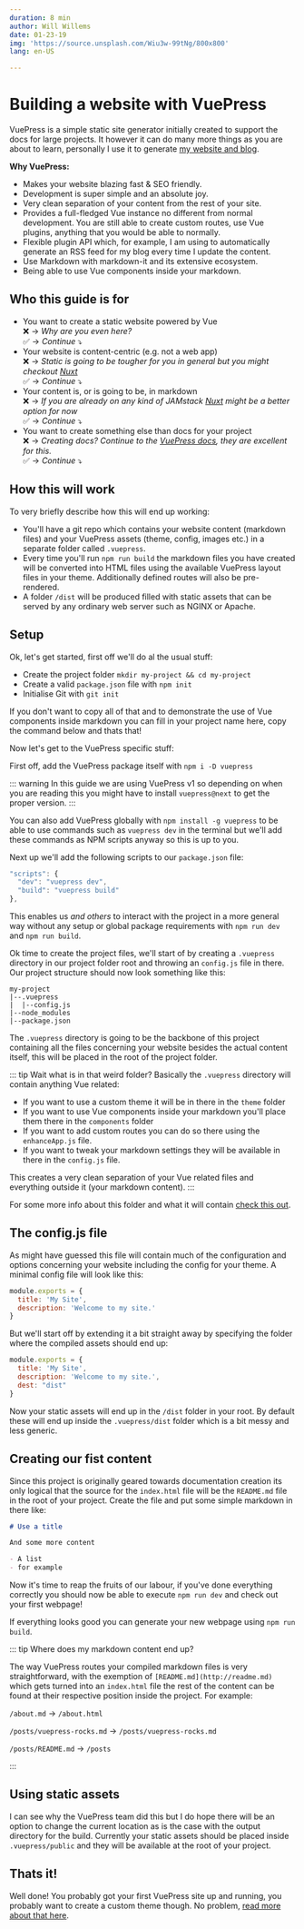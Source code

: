 ```yaml
---
duration: 8 min
author: Will Willems
date: 01-23-19
img: 'https://source.unsplash.com/Wiu3w-99tNg/800x800'
lang: en-US

---
```


# Building a website with VuePress

VuePress is a simple static site generator initially created to support the docs for large projects. It however it can do many more things as you are about to learn, personally I use it to generate [my website and blog](https://willwillems.com). 

**Why VuePress:**

- Makes your website blazing fast & SEO friendly.
- Development is super simple and an absolute joy.
- Very clean separation of your content from the rest of your site.
- Provides a full-fledged Vue instance no different from normal development. You are still able to create custom routes, use Vue plugins, anything that you would be able to normally.
- Flexible plugin API which, for example, I am using to automatically generate an RSS feed for my blog every time I update the content.
- Use Markdown with markdown-it and its extensive ecosystem.
- Being able to use Vue components inside your markdown.

## Who this guide is for

- You want to create a static website powered by Vue  
  :x: → *Why are you even here?*  
  :white_check_mark: → *Continue* :arrow_heading_down:
- Your website is content-centric (e.g. not a web app)    
  :x: → *Static is going to be tougher for you in general but you might checkout [Nuxt](https://nuxtjs.org)*  
  :white_check_mark: → *Continue* :arrow_heading_down:
- Your content is, or is going to be, in markdown  
  :x: → *If you are already on any kind of JAMstack [Nuxt](https://nuxtjs.org) might be a better option for now*  
  :white_check_mark: → *Continue* :arrow_heading_down:
- You want to create something else than docs for your project  
  :x: → *Creating docs? Continue to the [VuePress docs](https://vuepress.vuejs.org), they are excellent for this.*  
  :white_check_mark: → *Continue* :arrow_heading_down:

## How this will work

To very briefly describe how this will end up working: 

- You'll have a git repo which contains your website content (markdown files) and your VuePress assets (theme, config, images etc.) in a separate folder called `.vuepress`.
- Every time you'll run `npm run build` the markdown files you have created will be converted into HTML files using the available VuePress layout files in your theme. Additionally defined routes will also be pre-rendered.
- A folder `/dist` will be produced filled with static assets that can be served by any ordinary web server such as NGINX or Apache.

## Setup

Ok, let's get started, first off we'll do al the usual stuff:

- Create the project folder `mkdir my-project && cd my-project`
- Create a valid `package.json` file with `npm init`
- Initialise Git with `git init`

If you don't want to copy all of that and to demonstrate the use of Vue components inside markdown you can fill in your project name here, copy the command below and thats that!

<CommandStringGenerator/>

Now let's get to the VuePress specific stuff:

First off, add the VuePress package itself with `npm i -D vuepress`

::: warning
In this guide we are using VuePress v1 so depending on when you are reading this you might have to install `vuepress@next` to get the proper version.
:::

You can also add VuePress globally with `npm install -g vuepress` to be able to use commands such as `vuepress dev` in the terminal but we'll add these commands as NPM scripts anyway so this is up to you.

Next up we'll add the following scripts to our `package.json` file:

``` js
"scripts": {
  "dev": "vuepress dev",
  "build": "vuepress build"
},
```

This enables us *and others* to interact with the project in a more general way without any setup or global package requirements with `npm run dev` and `npm run build`.

Ok time to create the project files, we'll start of by creating a `.vuepress` directory in our project folder root and throwing an `config.js` file in there. Our project structure should now look something like this:

```
my-project
|--.vuepress
|  |--config.js
|--node_modules
|--package.json
```

The `.vuepress` directory is going to be the backbone of this project containing all the files concerning your website besides the actual content itself, this will be placed in the root of the project folder. 

::: tip Wait what is in that weird folder?
Basically the `.vuepress` directory will contain anything Vue related:

- If you want to use a custom theme it will be in there in the `theme` folder
- If you want to use Vue components inside your markdown you'll place them there in the `components` folder
- If you want to add custom routes you can do so there using the `enhanceApp.js` file.
- If you want to tweak your markdown settings they will be available in there in the `config.js` file.

This creates a very clean separation of your Vue related files and everything outside it (your markdown content).
:::

For some more info about this folder and what it will contain [check this out](https://vuepress.vuejs.org/guide/directory-structure.html).

## The config.js file

As might have guessed this file will contain much of the configuration and options concerning your website including the config for your theme. A minimal config file will look like this:

``` js
module.exports = {
  title: 'My Site',
  description: 'Welcome to my site.'
}
```

But we'll start off by extending it a bit straight away by specifying the folder where the compiled assets should end up:

``` js
module.exports = {
  title: 'My Site',
  description: 'Welcome to my site.',
  dest: "dist"
}
```

Now your static assets will end up in the `/dist` folder in your root. By default these will end up inside the `.vuepress/dist` folder which is a bit messy and less generic.

## Creating our fist content

Since this project is originally geared towards documentation creation its only logical that the source for the `index.html` file will be the `README.md` file in the root of your project. Create the file and put some simple markdown in there like:

``` md
# Use a title

And some more content

- A list
- for example
```

Now it's time to reap the fruits of our labour, if you've done everything correctly you should now be able to execute `npm run dev` and check out your first webpage!

If everything looks good you can generate your new webpage using `npm run build`.

::: tip Where does my  markdown content end up?

The way VuePress routes your compiled markdown files is very straightforward, with the exemption of `[README.md](http://readme.md)` which gets turned into an `index.html` file the rest of the content can be found at their respective position inside the project. For example:

`/about.md` → `/about.html`

`/posts/vuepress-rocks.md` → `/posts/vuepress-rocks.md`

`/posts/README.md` → `/posts`

:::

## Using static assets

I can see why the VuePress team did this but I do hope there will be an option to change the current location as is the case with the output directory for the build. Currently your static assets should be placed inside `.vuepress/public` and they will be available at the root of your project.

## Thats it!

Well done! You probably got your first VuePress site up and running, you probably want to create a custom theme though. No problem, [read more about that here](https://willwillems.com/posts/write-a-custom-vuepress-theme.html).